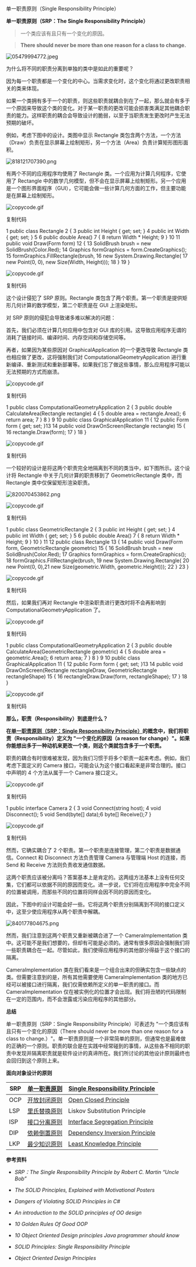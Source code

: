 单一职责原则（Single Responsibility Principle）

**单一职责原则（SRP：The Single Responsibility Principle）**

>   一个类应该有且只有一个变化的原因。

>   **There should never be more than one reason for a class to change.**

![05479994772.jpeg](media/4ac1f99f76e6d199ef34ae1fb3f26ba2.jpeg)

为什么将不同的职责分离到单独的类中是如此的重要呢？

因为每一个职责都是一个变化的中心。当需求变化时，这个变化将通过更改职责相关的类来体现。

如果一个类拥有多于一个的职责，则这些职责就耦合到在了一起，那么就会有多于一个原因来导致这个类的变化。对于某一职责的更改可能会损害类满足其他耦合职责的能力。这样职责的耦合会导致设计的脆弱，以至于当职责发生更改时产生无法预期的破坏。

例如，考虑下图中的设计。类图中显示 Rectangle
类包含两个方法，一个方法（Draw）负责在显示屏幕上绘制矩形，另一个方法（Area）负责计算矩形图形面积。

![818121707390.png](media/f8bea867abcf60fc1549e6ecf2748c58.png)

有两个不同的应用程序均使用了 Rectangle 类。一个应用为计算几何程序，它使用了
Rectangle
中的数学几何模型，但不会在显示屏幕上绘制矩形。另一个应用是一个图形界面程序（GUI），它可能会做一些计算几何方面的工作，但主要功能是在屏幕上绘制矩形。

![copycode.gif](media/51e409b11aa51c150090697429a953ed.gif)

复制代码

1 public class Rectangle 2 { 3 public int Height { get; set; } 4 public int
Width { get; set; } 5 6 public double Area() 7 { 8 return Width \* Height; 9 }
10 11 public void Draw(Form form) 12 { 13 SolidBrush brush = new
SolidBrush(Color.Red); 14 Graphics formGraphics = form.CreateGraphics(); 15
formGraphics.FillRectangle(brush, 16 new System.Drawing.Rectangle( 17 new
Point(0, 0), new Size(Width, Height))); 18 } 19 }

![copycode.gif](media/51e409b11aa51c150090697429a953ed.gif)

复制代码

这个设计侵犯了 SRP 原则。Rectangle
类包含了两个职责。第一个职责是提供矩形几何计算的数学模型，第二个职责是在 GUI
上渲染矩形。

对 SRP 原则的侵犯会导致诸多难以解决的问题：

首先，我们必须在计算几何应用中包含对 GUI
库的引用。这导致应用程序无谓的消耗了链接时间、编译时间、内存空间和存储空间等。

再者，如果因为某些原因对 GraphicalApplication 的一个更改导致 Rectangle
类也相应做了更改，这将强制我们对 ComputationalGeometryApplication
进行重新编译、重新测试和重新部署等。如果我们忘了做这些事情，那么应用程序可能以无法预期的方式而崩溃。

![copycode.gif](media/51e409b11aa51c150090697429a953ed.gif)

复制代码

1 public class ComputationalGeometryApplication 2 { 3 public double
CalculateArea(Rectangle rectangle) 4 { 5 double area = rectangle.Area(); 6
return area; 7 } 8 } 9 10 public class GraphicalApplication 11 { 12 public Form
form { get; set; }13 14 public void DrawOnScreen(Rectangle rectangle) 15 { 16
rectangle.Draw(form); 17 } 18 }

![copycode.gif](media/51e409b11aa51c150090697429a953ed.gif)

复制代码

一个较好的设计是将这两个职责完全地隔离到不同的类当中，如下图所示。这个设计将
Rectangle 中关于几何计算的职责移到了 GeometricRectangle 类中，而 Rectangle
类中仅保留矩形渲染职责。

![820070453862.png](media/d757c7f18fd48bc5989ba6d1fb01b253.png)

![copycode.gif](media/51e409b11aa51c150090697429a953ed.gif)

复制代码

1 public class GeometricRectangle 2 { 3 public int Height { get; set; } 4 public
int Width { get; set; } 5 6 public double Area() 7 { 8 return Width \* Height; 9
} 10 } 11 12 public class Rectangle 13 { 14 public void Draw(Form form,
GeometricRectangle geometric) 15 { 16 SolidBrush brush = new
SolidBrush(Color.Red); 17 Graphics formGraphics = form.CreateGraphics(); 18
formGraphics.FillRectangle(brush, 19 new System.Drawing.Rectangle( 20 new
Point(0, 0),21 new Size(geometric.Width, geometric.Height))); 22 } 23 }

![copycode.gif](media/51e409b11aa51c150090697429a953ed.gif)

复制代码

然后，如果我们再对 Rectangle 中渲染职责进行更改时将不会再影响到
ComputationalGeometryApplication 了。

![copycode.gif](media/51e409b11aa51c150090697429a953ed.gif)

复制代码

1 public class ComputationalGeometryApplication 2 { 3 public double
CalculateArea(GeometricRectangle geometric) 4 { 5 double area =
geometric.Area(); 6 return area; 7 } 8 } 9 10 public class GraphicalApplication
11 { 12 public Form form { get; set; }13 14 public void DrawOnScreen(Rectangle
rectangleDraw, GeometricRectangle rectangleShape) 15 { 16
rectangleDraw.Draw(form, rectangleShape); 17 } 18 }

![copycode.gif](media/51e409b11aa51c150090697429a953ed.gif)

复制代码

**那么，职责（Responsibility）到底是什么？**

**在**[**单一职责原则（SRP：Single Responsibility
Principle）**](http://www.cnblogs.com/gaochundong/p/single_responsibility_principle.html)**的概念中，我们将职责（Responsibility）定义为
"一个变化的原因（a reason for
change）"。如果你能想出多于一种动机来更改一个类，则这个类就包含多于一个职责。**

职责的耦合有时很难被发现，因为我们习惯于将多个职责一起来考虑。例如，我们考虑下面定义的
Camera 接口，可能会认为这个接口看起来是非常合理的。接口中声明的 4
个方法从属于一个 Camera 接口定义。

![copycode.gif](media/51e409b11aa51c150090697429a953ed.gif)

复制代码

1 public interface Camera 2 { 3 void Connect(string host); 4 void Disconnect();
5 void Send(byte[] data);6 byte[] Receive();7 }

![copycode.gif](media/51e409b11aa51c150090697429a953ed.gif)

复制代码

然而，它确实耦合了 2 个职责。第一个职责是连接管理，第二个职责是数据通信。Connect
和 Disconnect 方法负责管理 Camera 与管理端 Host 的连接，而 Send 和 Receive
方法则负责收发通信数据。

这两个职责应该被分离吗？答案基本上是肯定的。这两组方法基本上没有任何交集，它们都可以依据不同的原因而变化。进一步说，它们将在应用程序中完全不同的位置被调用，而那些不同的位置将同样会因不同的原因而变化。

因此，下图中的设计可能会好一些。它将这两个职责分别隔离到不同的接口定义中，这至少使应用程序从两个职责中解耦。

![840177804675.png](media/6a7e900756c3af21380c9575cb0a6941.png)

然而，我们注意到这两个职责又重新被耦合进了一个 CameraImplementation
类中。这可能不是我们想要的，但却有可能是必须的。通常有很多原因会强制我们将一些职责耦合在一起。尽管如此，我们使得应用程序的其他部分得益于这个接口的隔离。

CameraImplementation
类在我们看来是一个组合出来的但确实包含一些缺点的类。但需要注意到的是，所有其他需要使用
CameraImplementation
类的地方已经可以被接口进行隔离，我们仅需依赖所定义的单一职责的接口。而
CameraImplementation
仅在被实例化的位置才会出现。我们将丑陋的代码限制在一定的范围内，而不会泄露或污染应用程序的其他部分。

**总结**

单一职责原则（SRP：Single Responsibility Principle）可表述为
"一个类应该有且只有一个变化的原因（There should never be more than one reason
for a class to
change.）"。单一职责原则是一个非常简单的原则，但通常也是最难做的正确的一个原则。职责的联合是在实践中经常碰到的事情，从这些各不相同的职责中发现并隔离职责就是软件设计的真谛所在。我们所讨论的其他设计原则最终也会回归到这个原则上来。

**面向对象设计的原则**

|  SRP |  [单一职责原则](http://www.cnblogs.com/gaochundong/p/single_responsibility_principle.html) |  [Single Responsibility Principle](http://www.cnblogs.com/gaochundong/p/single_responsibility_principle.html) |
|------|--------------------------------------------------------------------------------------------|---------------------------------------------------------------------------------------------------------------|
|  OCP |  [开放封闭原则](http://www.cnblogs.com/gaochundong/p/open_closed_principle.html)           |  [Open Closed Principle](http://www.cnblogs.com/gaochundong/p/open_closed_principle.html)                     |
|  LSP |  [里氏替换原则](http://www.cnblogs.com/gaochundong/p/liskov_substitution_principle.html)   |  Liskov Substitution Principle                                                                                |
|  ISP |  [接口分离原则](http://www.cnblogs.com/gaochundong/p/interface_segregation_principle.html) |  [Interface Segregation Principle](http://www.cnblogs.com/gaochundong/p/interface_segregation_principle.html) |
|  DIP |  [依赖倒置原则](http://www.cnblogs.com/gaochundong/p/dependency_inversion_principle.html)  |  [Dependency Inversion Principle](http://www.cnblogs.com/gaochundong/p/dependency_inversion_principle.html)   |
|  LKP |  [最少知识原则](http://www.cnblogs.com/gaochundong/p/least_knowledge_principle.html)       |  [Least Knowledge Principle](http://www.cnblogs.com/gaochundong/p/least_knowledge_principle.html)             |

**参考资料**

-   *SRP：The Single Responsibility Principle by Robert C. Martin “Uncle Bob”*

-   *The SOLID Principles, Explained with Motivational Posters*

-   *Dangers of Violating SOLID Principles in C\#*

-   *An introduction to the SOLID principles of OO design*

-   *10 Golden Rules Of Good OOP*

-   *10 Object Oriented Design principles Java programmer should know*

-   *SOLID Principles: Single Responsibility Principle*

-   *Object Oriented Design Principles*
